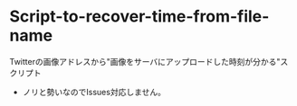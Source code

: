 # Script-to-recover-time-from-file-name
Twitterの画像アドレスから"画像をサーバにアップロードした時刻が分かる"スクリプト<br>
- ノリと勢いなのでIssues対応しません。
